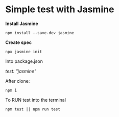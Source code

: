 # Simple test with Jasmine

**Install Jasmine** 

``npm install --save-dev jasmine`` 

**Create spec** 

`` npx jasmine init `` 

Into package.json 

*_test: "jasmine"_*

After clone:

``npm i `` 

To RUN test into the terminal

`` npm test || npm run test `` 